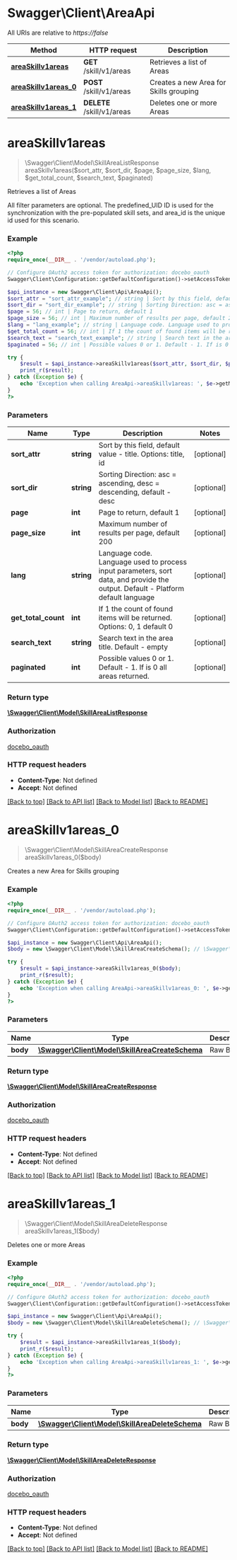 # Swagger\Client\AreaApi

All URIs are relative to *https://false*

Method | HTTP request | Description
------------- | ------------- | -------------
[**areaSkillv1areas**](AreaApi.md#areaSkillv1areas) | **GET** /skill/v1/areas | Retrieves a list of Areas
[**areaSkillv1areas_0**](AreaApi.md#areaSkillv1areas_0) | **POST** /skill/v1/areas | Creates a new Area for Skills grouping
[**areaSkillv1areas_1**](AreaApi.md#areaSkillv1areas_1) | **DELETE** /skill/v1/areas | Deletes one or more Areas


# **areaSkillv1areas**
> \Swagger\Client\Model\SkillAreaListResponse areaSkillv1areas($sort_attr, $sort_dir, $page, $page_size, $lang, $get_total_count, $search_text, $paginated)

Retrieves a list of Areas

All filter parameters are optional. The predefined_UID ID is used for the synchronization with the pre-populated skill sets, and area_id is the unique id used for this scenario.

### Example
```php
<?php
require_once(__DIR__ . '/vendor/autoload.php');

// Configure OAuth2 access token for authorization: docebo_oauth
Swagger\Client\Configuration::getDefaultConfiguration()->setAccessToken('YOUR_ACCESS_TOKEN');

$api_instance = new Swagger\Client\Api\AreaApi();
$sort_attr = "sort_attr_example"; // string | Sort by this field, default value - title. Options: title, id
$sort_dir = "sort_dir_example"; // string | Sorting Direction: asc = ascending, desc = descending, default - desc
$page = 56; // int | Page to return, default 1
$page_size = 56; // int | Maximum number of results per page, default 200
$lang = "lang_example"; // string | Language code. Language used to process input parameters, sort data, and provide the output. Default - Platform default language
$get_total_count = 56; // int | If 1 the count of found items will be returned. Options: 0, 1 default 0
$search_text = "search_text_example"; // string | Search text in the area title. Default - empty
$paginated = 56; // int | Possible values 0 or 1. Default - 1. If is 0 all areas returned.

try {
    $result = $api_instance->areaSkillv1areas($sort_attr, $sort_dir, $page, $page_size, $lang, $get_total_count, $search_text, $paginated);
    print_r($result);
} catch (Exception $e) {
    echo 'Exception when calling AreaApi->areaSkillv1areas: ', $e->getMessage(), PHP_EOL;
}
?>
```

### Parameters

Name | Type | Description  | Notes
------------- | ------------- | ------------- | -------------
 **sort_attr** | **string**| Sort by this field, default value - title. Options: title, id | [optional]
 **sort_dir** | **string**| Sorting Direction: asc &#x3D; ascending, desc &#x3D; descending, default - desc | [optional]
 **page** | **int**| Page to return, default 1 | [optional]
 **page_size** | **int**| Maximum number of results per page, default 200 | [optional]
 **lang** | **string**| Language code. Language used to process input parameters, sort data, and provide the output. Default - Platform default language | [optional]
 **get_total_count** | **int**| If 1 the count of found items will be returned. Options: 0, 1 default 0 | [optional]
 **search_text** | **string**| Search text in the area title. Default - empty | [optional]
 **paginated** | **int**| Possible values 0 or 1. Default - 1. If is 0 all areas returned. | [optional]

### Return type

[**\Swagger\Client\Model\SkillAreaListResponse**](../Model/SkillAreaListResponse.md)

### Authorization

[docebo_oauth](../../README.md#docebo_oauth)

### HTTP request headers

 - **Content-Type**: Not defined
 - **Accept**: Not defined

[[Back to top]](#) [[Back to API list]](../../README.md#documentation-for-api-endpoints) [[Back to Model list]](../../README.md#documentation-for-models) [[Back to README]](../../README.md)

# **areaSkillv1areas_0**
> \Swagger\Client\Model\SkillAreaCreateResponse areaSkillv1areas_0($body)

Creates a new Area for Skills grouping



### Example
```php
<?php
require_once(__DIR__ . '/vendor/autoload.php');

// Configure OAuth2 access token for authorization: docebo_oauth
Swagger\Client\Configuration::getDefaultConfiguration()->setAccessToken('YOUR_ACCESS_TOKEN');

$api_instance = new Swagger\Client\Api\AreaApi();
$body = new \Swagger\Client\Model\SkillAreaCreateSchema(); // \Swagger\Client\Model\SkillAreaCreateSchema | Raw Body

try {
    $result = $api_instance->areaSkillv1areas_0($body);
    print_r($result);
} catch (Exception $e) {
    echo 'Exception when calling AreaApi->areaSkillv1areas_0: ', $e->getMessage(), PHP_EOL;
}
?>
```

### Parameters

Name | Type | Description  | Notes
------------- | ------------- | ------------- | -------------
 **body** | [**\Swagger\Client\Model\SkillAreaCreateSchema**](../Model/\Swagger\Client\Model\SkillAreaCreateSchema.md)| Raw Body | [optional]

### Return type

[**\Swagger\Client\Model\SkillAreaCreateResponse**](../Model/SkillAreaCreateResponse.md)

### Authorization

[docebo_oauth](../../README.md#docebo_oauth)

### HTTP request headers

 - **Content-Type**: Not defined
 - **Accept**: Not defined

[[Back to top]](#) [[Back to API list]](../../README.md#documentation-for-api-endpoints) [[Back to Model list]](../../README.md#documentation-for-models) [[Back to README]](../../README.md)

# **areaSkillv1areas_1**
> \Swagger\Client\Model\SkillAreaDeleteResponse areaSkillv1areas_1($body)

Deletes one or more Areas



### Example
```php
<?php
require_once(__DIR__ . '/vendor/autoload.php');

// Configure OAuth2 access token for authorization: docebo_oauth
Swagger\Client\Configuration::getDefaultConfiguration()->setAccessToken('YOUR_ACCESS_TOKEN');

$api_instance = new Swagger\Client\Api\AreaApi();
$body = new \Swagger\Client\Model\SkillAreaDeleteSchema(); // \Swagger\Client\Model\SkillAreaDeleteSchema | Raw Body

try {
    $result = $api_instance->areaSkillv1areas_1($body);
    print_r($result);
} catch (Exception $e) {
    echo 'Exception when calling AreaApi->areaSkillv1areas_1: ', $e->getMessage(), PHP_EOL;
}
?>
```

### Parameters

Name | Type | Description  | Notes
------------- | ------------- | ------------- | -------------
 **body** | [**\Swagger\Client\Model\SkillAreaDeleteSchema**](../Model/\Swagger\Client\Model\SkillAreaDeleteSchema.md)| Raw Body | [optional]

### Return type

[**\Swagger\Client\Model\SkillAreaDeleteResponse**](../Model/SkillAreaDeleteResponse.md)

### Authorization

[docebo_oauth](../../README.md#docebo_oauth)

### HTTP request headers

 - **Content-Type**: Not defined
 - **Accept**: Not defined

[[Back to top]](#) [[Back to API list]](../../README.md#documentation-for-api-endpoints) [[Back to Model list]](../../README.md#documentation-for-models) [[Back to README]](../../README.md)

